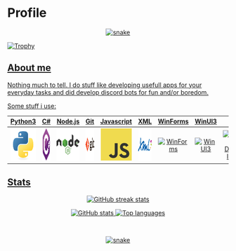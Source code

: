 # Profile

<p align="center">
 <a href=""><img width="1000" src="https://github.com/Leshy-sgwc/Leshy-sgwc/blob/output/github-contribution-grid-snake-dark.svg" alt="snake"/>
</p>

![Trophy](https://github-profile-trophy.vercel.app/?username=Leshy-sgwc&no-frame=true&no-bg=true&theme=discord&column=-1)

## About me

Nothing much to tell. I do stuff like developing usefull apps for your everyday tasks and did develop discord bots for fun and/or boredom.

Some stuff i use:

 | Python3 | C# | Node.js | Git | Javascript | XML | WinForms | WinUI3 | MDI | DevIcon | VS | VSCode | Win10 | Win11 |
 | :---: | :---: | :---: | :---: | :---: | :---: | :---: |  :---: | :---: | :---: | :---: | :---: | :---: | :---: |
 | <a href=""><img src="https://github.com/devicons/devicon/blob/master/icons/python/python-original.svg" title="Python"  alt="Python" width="75" height="75"/></a> | <a href=""><img src="https://github.com/devicons/devicon/blob/master/icons/csharp/csharp-original.svg" title="C#" alt="C#" width="75" height="75"/></a> | <a href=""><img src="https://github.com/devicons/devicon/blob/master/icons/nodejs/nodejs-original-wordmark.svg" title="Node.js" alt="Node.JS" width="75" height="75"/></a> | <a href=""><img src="https://github.com/devicons/devicon/blob/master/icons/git/git-original-wordmark.svg" title="Git" alt="Git" width="75" height="75"/></a> | <a href=""><img src="https://github.com/devicons/devicon/blob/master/icons/javascript/javascript-original.svg" title="Javascript" alt="Javascript" width="75" height="75"/></a> | <a href=""><img src="https://github.com/devicons/devicon/blob/master/icons/xml/xml-original.svg" title="XML" alt="XML" width="75" height="75"/></a> | <a href=""><img src="https://github.com/Leshy-SGWC/Leshy-SGWC/blob/d0a2466b3ed6e1708f234b1858d602c23eee14e3/WinForms.png" title="WinForms" alt="WinForms" width="75" height="75"/></a> | <a href=""><img src="https://upload.wikimedia.org/wikipedia/commons/b/bb/WinUI_Icon.svg" title="WinUI3" alt="WinUI3" width="75" height="75"/></a> | <a href=""><img src="https://pictogrammers.com/images/libraries/mdi.svg" title="MDI" alt="Material Design Icons" width="75" height="75"/></a> | <a href="https://github.com/devicons/devicon"><img src="https://raw.githubusercontent.com/devicons/devicon/master/icons/devicon/devicon-original-wordmark.svg" alt="Devicon Logo" width="75" height="75" /></a> | <a href=""><img src="https://visualstudio.microsoft.com/wp-content/uploads/2021/10/Product-Icon.svg" title="VS" alt="Visual Studio" width="75" height="75"/></a> | <a href=""><img src="https://github.com/devicons/devicon/blob/master/icons/vscode/vscode-original.svg" title="VSCode" alt="Visual Studio Code" width="75" height="75"/></a> | <a href=""><img src="https://github.com/devicons/devicon/blob/master/icons/windows8/windows8-original.svg" title="Win10" alt="Windows 10" width="75" height="75"/></a> | <a href=""><img src="https://github.com/devicons/devicon/blob/ca28c779441053191ff11710fe24a9e6c23690d6/icons/windows11/windows11-original.svg" title="Win11" alt="Windows 11" width="75" height="75"/></a> |

## Stats

<p align="center">
  <a href=""><img width="800" height="220" src="https://streak-stats.demolab.com?user=Leshy-sgwc&theme=highcontrast&hide_border=true&border_radius=5&card_width=800" alt="GitHub streak stats">
</p>

<p align="center">
  <a href=""><img width="600" height="200" src="https://github-readme-stats.vercel.app/api?username=Leshy-sgwc&show_icons=true&theme=vision-friendly-dark" alt="GitHub stats">
  <a href=""><img width="400" height="200" src="https://github-readme-stats.vercel.app/api/top-langs/?username=Leshy-sgwc&size_weight=0.15&count_weight=0.5&layout=compact&theme=vision-friendly-dark" alt="Top languages">
</p>

<div id="header" align="center">
  <a href=""><img src="https://komarev.com/ghpvc/?username=Leshy-sgwc&style=for-the-badge&color=green" alt=""/>
</div>

<p align="center">
 <a href=""><img width="1000" src="https://github.com/Leshy-sgwc/Leshy-sgwc/blob/output/github-contribution-grid-snake-dark.svg" alt="snake"/>
</p>

